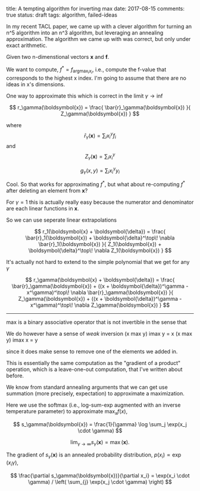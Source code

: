 title: A tempting algorithm for inverting max
date: 2017-08-15
comments: true
status: draft
tags: algorithm, failed-ideas

In my recent TACL paper, we came up with a clever algorithm for turning an n^5
algorithm into an n^3 algorithm, but leveraging an annealing approximation. The
algorithm we came up with was correct, but only under exact arithmetic.


Given two n-dimenstional vectors $\boldsymbol{x}$ and $\boldsymbol{f}$.

We want to compute, $f^* = f_{\text{argmax}_i x_i}$, i.e., compute the f-value that
corresponds to the highest x index. I'm going to assume that there are no ideas
in x's dimensions.

One way to approximate this which is correct in the limit $\gamma \rightarrow \inf$

$$
r_\gamma(\boldsymbol{x}) = \frac{ \bar{r}_\gamma(\boldsymbol{x}) }{ Z_\gamma(\boldsymbol{x}) }
$$

where
$$
\bar{r}_\gamma(\boldsymbol{x}) = \sum_i x_i^\gamma f_i
$$
and
$$
Z_\gamma(\boldsymbol{x}) = \sum_i x_i^\gamma
$$

$$
g_\gamma(x, y) = \sum_i x_i^\gamma y_i
$$


Cool. So that works for approximating $f^*$, but what about re-computing $f^*$
after deleting an element from $\boldsymbol{x}$?

For $\gamma = 1$ this is actually really easy because the numerator and
denominator are each linear functions in $\boldsymbol{x}$.

So we can use seperate linear extrapolations

$$
r_1(\boldsymbol{x} + \boldsymbol{\delta}) = \frac{ \bar{r}_1(\boldsymbol{x}) + \boldsymbol{\delta}^\top\! \nabla \bar{r}_1(\boldsymbol{x}) }{ Z_1(\boldsymbol{x}) + \boldsymbol{\delta}^\top\! \nabla Z_1(\boldsymbol{x}) }
$$

It's actually not hard to extend to the simple polynomial that we get for any
$\gamma$

$$
r_\gamma(\boldsymbol{x} + \boldsymbol{\delta}) = \frac{ \bar{r}_\gamma(\boldsymbol{x}) + ((x + \boldsymbol{\delta})^\gamma - x^\gamma)^\top\! \nabla \bar{r}_\gamma(\boldsymbol{x}) }{ Z_\gamma(\boldsymbol{x}) + ((x + \boldsymbol{\delta})^\gamma - x^\gamma)^\top\! \nabla Z_\gamma(\boldsymbol{x}) }
$$

------------

max is a binary associative operator that is not invertible in the sense that

We do however have a sense of *weak* inversion
(x max y) imax y = x
(x max y) imax x = y

since it does make sense to remove one of the elements we added in.

This is essentially the same computation as the "gradient of a product"
operation, which is a leave-one-out computation, that I've written about before.

We know from standard annealing arguments that we can get use summation (more
precisely, expectation) to approximate a maximization.

Here we use the softmax (i.e., log-sum-exp augmented with an inverse temperature
parameter) to approximate $\max_x f(x)$,

$$
s_\gamma(\boldsymbol{x}) = \frac{1}{\gamma} \log \sum_j \exp(x_j \cdot \gamma)
$$

$$
\lim_{\gamma \rightarrow \infty} s_\gamma(\boldsymbol{x}) = \max(\boldsymbol{x}).
$$

The gradient of $s_\gamma(\boldsymbol{x})$ is an annealed probability
distribution, $p(x_i) \propto \exp(x_i \gamma)$,

$$
\frac{\partial s_\gamma(\boldsymbol{x})}{\partial x_i} = \exp(x_i \cdot \gamma) / \left( \sum_{j} \exp(x_j \cdot \gamma) \right)
$$
